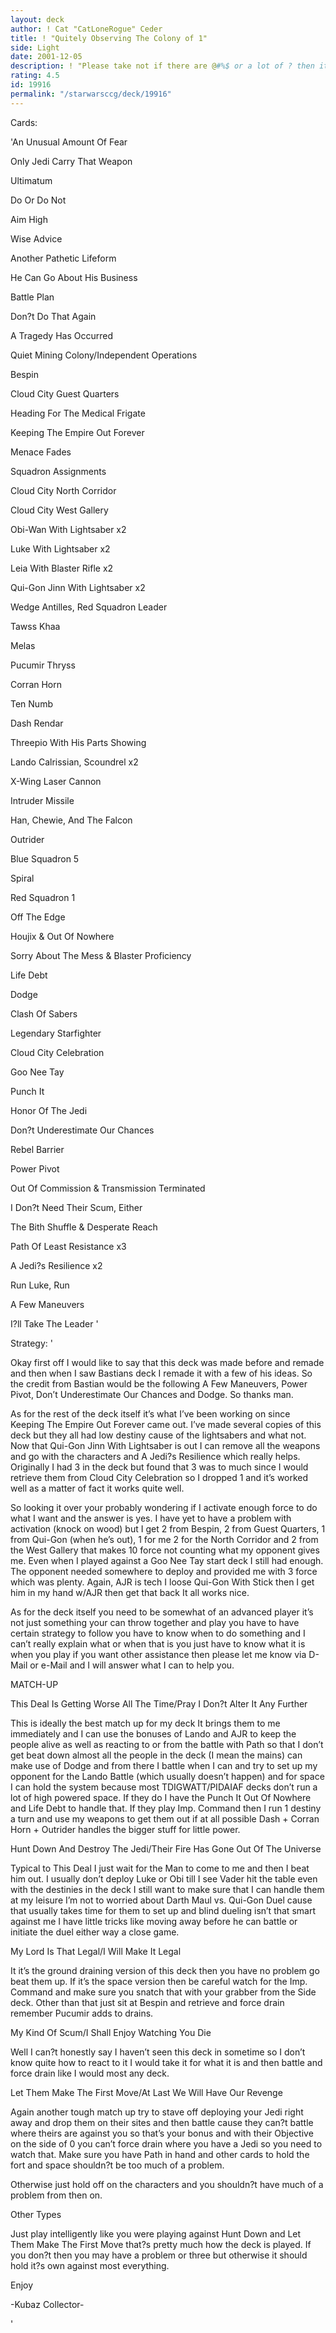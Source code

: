 ```yaml
---
layout: deck
author: ! Cat "CatLoneRogue" Ceder
title: ! "Quitely Observing The Colony of 1"
side: Light
date: 2001-12-05
description: ! "Please take not if there are @#%$ or a lot of ? then it’s Decktech’s fault not mine. :) Enjoy"
rating: 4.5
id: 19916
permalink: "/starwarsccg/deck/19916"
---
```

Cards: 

'An Unusual Amount Of Fear

Only Jedi Carry That Weapon

Ultimatum

Do Or Do Not

Aim High

Wise Advice

Another Pathetic Lifeform

He Can Go About His Business

Battle Plan

Don?t Do That Again

A Tragedy Has Occurred


Quiet Mining Colony/Independent Operations

Bespin

Cloud City Guest Quarters

Heading For The Medical Frigate

Keeping The Empire Out Forever

Menace Fades

Squadron Assignments


Cloud City North Corridor

Cloud City West Gallery


Obi-Wan With Lightsaber x2

Luke With Lightsaber x2

Leia With Blaster Rifle x2

Qui-Gon Jinn With Lightsaber x2

Wedge Antilles, Red Squadron Leader

Tawss Khaa

Melas

Pucumir Thryss

Corran Horn

Ten Numb

Dash Rendar

Threepio With His Parts Showing

Lando Calrissian, Scoundrel x2


X-Wing Laser Cannon

Intruder Missile


Han, Chewie, And The Falcon

Outrider

Blue Squadron 5

Spiral

Red Squadron 1


Off The Edge

Houjix & Out Of Nowhere

Sorry About The Mess & Blaster Proficiency

Life Debt

Dodge

Clash Of Sabers

Legendary Starfighter

Cloud City Celebration

Goo Nee Tay

Punch It

Honor Of The Jedi

Don?t Underestimate Our Chances

Rebel Barrier

Power Pivot

Out Of Commission & Transmission Terminated

I Don?t Need Their Scum, Either

The Bith Shuffle & Desperate Reach

Path Of Least Resistance x3

A Jedi?s Resilience x2

Run Luke, Run

A Few Maneuvers


I?ll Take The Leader '

Strategy: '

Okay first off I would like to say that this deck was made before and remade and then when I saw Bastians deck I remade it with a few of his ideas. So the credit from Bastian would be the following A Few Maneuvers, Power Pivot, Don’t Underestimate Our Chances and Dodge. So thanks man.


As for the rest of the deck itself it’s what I’ve been working on since Keeping The Empire Out Forever came out. I’ve made several copies of this deck but they all had low destiny cause of the lightsabers and what not. Now that Qui-Gon Jinn With Lightsaber is out I can remove all the weapons and go with the characters and A Jedi?s Resilience which really helps. Originally I had 3 in the deck but found that 3 was to much since I would retrieve them from Cloud City Celebration so I dropped 1 and it’s worked well as a matter of fact it works quite well.


So looking it over your probably wondering if I activate enough force to do what I want and the answer is yes. I have yet to have a problem with activation (knock on wood) but I get 2 from Bespin, 2 from Guest Quarters, 1 from Qui-Gon (when he’s out), 1 for me 2 for the North Corridor and 2 from the West Gallery that makes 10 force not counting what my opponent gives me. Even when I played against a Goo Nee Tay start deck I still had enough. The opponent needed somewhere to deploy and provided me with 3 force which was plenty. Again, AJR is tech I loose Qui-Gon With Stick then I get him in my hand w/AJR then get that back It all works nice.


As for the deck itself you need to be somewhat of an advanced player it’s not just something your can throw together and play you have to have certain strategy to follow you have to know when to do something and I can’t really explain what or when that is you just have to know what it is when you play if you want other assistance then please let me know via D-Mail or e-Mail and I will answer what I can to help you.


MATCH-UP


This Deal Is Getting Worse All The Time/Pray I Don?t Alter It Any Further

This is ideally the best match up for my deck It brings them to me immediately and I can use the bonuses of Lando and AJR to keep the people alive as well as reacting to or from the battle with Path so that I don’t get beat down almost all the people in the deck (I mean the mains) can make use of Dodge and from there I battle when I can and try to set up my opponent for the Lando Battle (which usually doesn’t happen) and for space I can hold the system because most TDIGWATT/PIDAIAF decks don’t run a lot of high powered space. If they do I have the Punch It Out Of Nowhere and Life Debt to handle that. If they play Imp. Command then I run 1 destiny a turn and use my weapons to get them out if at all possible Dash + Corran Horn + Outrider handles the bigger stuff for little power.


Hunt Down And Destroy The Jedi/Their Fire Has Gone Out Of The Universe

Typical to This Deal I just wait for the Man to come to me and then I beat him out. I usually don’t deploy Luke or Obi till I see Vader hit the table even with the destinies in the deck I still want to make sure that I can handle them at my leisure I’m not to worried about Darth Maul vs. Qui-Gon Duel cause that usually takes time for them to set up and blind dueling isn’t that smart against me I have little tricks like moving away before he can battle or initiate the duel either way a close game.


My Lord Is That Legal/I Will Make It Legal

It it’s the ground draining version of this deck then you have no problem go beat them up. If it’s the space version then be careful watch for the Imp. Command and make sure you snatch that with your grabber from the Side deck. Other than that just sit at Bespin and retrieve and force drain remember Pucumir adds to drains.


My Kind Of Scum/I Shall Enjoy Watching You Die

Well I can?t honestly say I haven’t seen this deck in sometime so I don’t know quite how to react to it I would take it for what it is and then battle and force drain like I would most any deck.


Let Them Make The First Move/At Last We Will Have Our Revenge 

Again another tough match up try to stave off deploying your Jedi right away and drop them on their sites and then battle cause they can?t battle where theirs are against you so that’s your bonus and with their Objective on the side of 0 you can’t force drain where you have a Jedi so you need to watch that. Make sure you have Path in hand and other cards to hold the fort and space shouldn?t be too much of a problem.


Otherwise just hold off on the characters and you shouldn?t have much of a problem from then on.


Other Types

Just play intelligently like you were playing against Hunt Down and Let Them Make The First Move that?s pretty much how the deck is played. If you don?t then you may have a problem or three but otherwise it should hold it?s own against most everything.


Enjoy

-Kubaz Collector-


'
